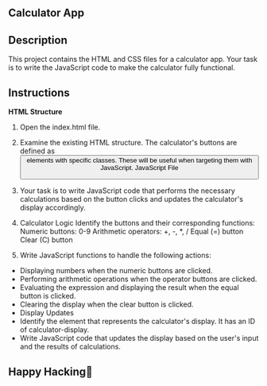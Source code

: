 ## Calculator App

## Description
This project contains the HTML and CSS files for a calculator app. Your task is to write the JavaScript code to make the calculator fully functional.

## Instructions
**HTML Structure**
1. Open the index.html file.

2. Examine the existing HTML structure. The calculator's buttons are defined as <button> elements with specific classes. These will be useful when targeting them with JavaScript.
JavaScript File

3. Your task is to write JavaScript code that performs the necessary calculations based on the button clicks and updates the calculator's display accordingly.

4. Calculator Logic
Identify the buttons and their corresponding functions:
Numeric buttons: 0-9
Arithmetic operators: +, -, *, /
Equal (=) button
Clear (C) button
5. Write JavaScript functions to handle the following actions:
- Displaying numbers when the numeric buttons are clicked.
- Performing arithmetic operations when the operator buttons are clicked.
- Evaluating the expression and displaying the result when the equal button is clicked.
- Clearing the display when the clear button is clicked.
- Display Updates
- Identify the element that represents the calculator's display. It has an ID of calculator-display.
- Write JavaScript code that updates the display based on the user's input and the results of calculations.

## Happy Hacking🚀
